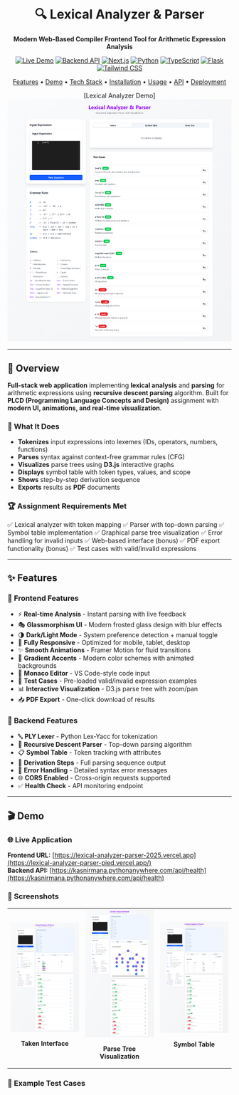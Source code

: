 <div align="center">

# 🔍 Lexical Analyzer & Parser

**Modern Web-Based Compiler Frontend Tool for Arithmetic Expression Analysis**

[![Live Demo](https://img.shields.io/badge/🚀_Live_Demo-Vercel-black?style=for-the-badge&logo=vercel)](https://lexical-analyzer-parser-pied.vercel.app/)
[![Backend API](https://img.shields.io/badge/⚡_API-PythonAnywhere-blue?style=for-the-badge&logo=python)](https://kasnirmana.pythonanywhere.com)
[![Next.js](https://img.shields.io/badge/Next.js-15.5-black?style=for-the-badge&logo=next.js)](https://nextjs.org/)
[![Python](https://img.shields.io/badge/Python-3.10+-3776AB?style=for-the-badge&logo=python)](https://www.python.org/)
[![TypeScript](https://img.shields.io/badge/TypeScript-5.0-blue?style=for-the-badge&logo=typescript)](https://www.typescriptlang.org/)
[![Flask](https://img.shields.io/badge/Flask-3.0-green?style=for-the-badge&logo=flask)](https://flask.palletsprojects.com/)
[![Tailwind CSS](https://img.shields.io/badge/Tailwind_CSS-4.0-38B2AC?style=for-the-badge&logo=tailwind-css)](https://tailwindcss.com/)

[Features](#-features) • [Demo](#-demo) • [Tech Stack](#-tech-stack) • [Installation](#-quick-start) • [Usage](#-usage) • [API](#-api-documentation) • [Deployment](#-deployment)

[Lexical Analyzer Demo]<img src="https://github.com/Nirmana-KAS/lexical-analyzer-parser/blob/master/screenshots/lexical-analyzer-parser-HomePage.png" alt="Home Page" />

</div>

---

## 📖 Overview

**Full-stack web application** implementing **lexical analysis** and **parsing** for arithmetic expressions using **recursive descent parsing** algorithm. Built for **PLCD (Programming Language Concepts and Design)** assignment with **modern UI, animations, and real-time visualization**.

### 🎯 What It Does

- **Tokenizes** input expressions into lexemes (IDs, operators, numbers, functions)
- **Parses** syntax against context-free grammar rules (CFG)
- **Visualizes** parse trees using **D3.js** interactive graphs
- **Displays** symbol table with token types, values, and scope
- **Shows** step-by-step derivation sequence
- **Exports** results as **PDF** documents

### 🏆 Assignment Requirements Met

✅ Lexical analyzer with token mapping
✅ Parser with top-down parsing
✅ Symbol table implementation
✅ Graphical parse tree visualization
✅ Error handling for invalid inputs
✅ Web-based interface (bonus)
✅ PDF export functionality (bonus)
✅ Test cases with valid/invalid expressions

---

## ✨ Features

### 🎨 Frontend Features

- ⚡ **Real-time Analysis** - Instant parsing with live feedback
- 🎭 **Glassmorphism UI** - Modern frosted glass design with blur effects
- 🌗 **Dark/Light Mode** - System preference detection + manual toggle
- 📱 **Fully Responsive** - Optimized for mobile, tablet, desktop
- ✨ **Smooth Animations** - Framer Motion for fluid transitions
- 🎨 **Gradient Accents** - Modern color schemes with animated backgrounds
- 📝 **Monaco Editor** - VS Code-style code input
- 🧪 **Test Cases** - Pre-loaded valid/invalid expression examples
- 📊 **Interactive Visualization** - D3.js parse tree with zoom/pan
- 📥 **PDF Export** - One-click download of results

### 🔧 Backend Features

- 🔤 **PLY Lexer** - Python Lex-Yacc for tokenization
- 🌲 **Recursive Descent Parser** - Top-down parsing algorithm
- 📋 **Symbol Table** - Token tracking with attributes
- 🔄 **Derivation Steps** - Full parsing sequence output
- 🚨 **Error Handling** - Detailed syntax error messages
- 🌐 **CORS Enabled** - Cross-origin requests supported
- ✅ **Health Check** - API monitoring endpoint

---

## 🎬 Demo

### 🌐 Live Application

**Frontend URL:** [https://lexical-analyzer-parser-2025.vercel.app](https://lexical-analyzer-parser-pied.vercel.app/)
<br>
**Backend API:** [https://kasnirmana.pythonanywhere.com/api/health](https://kasnirmana.pythonanywhere.com/api/health)

### 📸 Screenshots

<div align="center">
<table>
<tr>
<td width="33%">
<img src="https://github.com/Nirmana-KAS/lexical-analyzer-parser/blob/master/screenshots/lexical-analyzer-parser-Tokens.png" alt="Main Interface" />
<p align="center"><b>Taken Interface</b></p>
</td>
<td width="33%">
<img src="https://github.com/Nirmana-KAS/lexical-analyzer-parser/blob/master/screenshots/lexical-analyzer-parser-Parse-Tree.png" alt="Parse Tree" />
<p align="center"><b>Parse Tree Visualization</b></p>
</td>
<td width="33%">
<img src="https://github.com/Nirmana-KAS/lexical-analyzer-parser/blob/master/screenshots/lexical-analyzer-parser-SymbleTable.png" alt="Symbol Table" />
<p align="center"><b>Symbol Table</b></p>
</td>
</tr>
</table>
</div>

### 🧪 Example Test Cases

